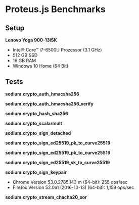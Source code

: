 # Proteus.js Benchmarks

## Setup

**Lenovo Yoga 900-13ISK**
- Intel® Core™ i7-6500U Prozessor (3.1 GHz)
- 512 GB SSD
- 16 GB RAM
- Windows 10 Home (64 Bit)

## Tests

**sodium.crypto_auth_hmacsha256**

**sodium.crypto_auth_hmacsha256_verify**

**sodium.crypto_hash_sha256**

**sodium.crypto_scalarmult**

**sodium.crypto_sign_detached**

**sodium.crypto_sign_ed25519_pk_to_curve25519**

**sodium.crypto_sign_ed25519_pk_to_curve25519**

**sodium.crypto_sign_ed25519_sk_to_curve25519**

**sodium.crypto_sign_keypair**
- Chrome Version 53.0.2785.143 m (64-bit): 255 ops/sec
- Firefox Version 52.0a1 (2016-10-13) (64-bit): 1,159 ops/sec

**sodium.crypto_stream_chacha20_xor**
